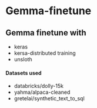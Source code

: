 # Gemma-finetune

## Gemma finetune with
- keras
- kersa-distributed training
- unsloth


#### Datasets used
- databricks/dolly-15k
- yahma/alpaca-cleaned
- gretelai/synthetic_text_to_sql
